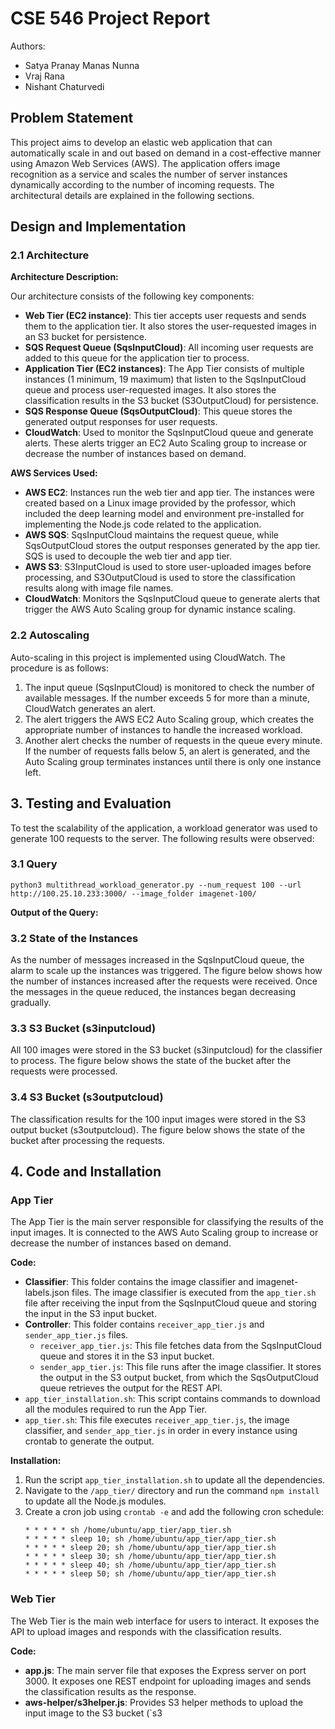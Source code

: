 # CSE 546 Project Report

Authors:
- Satya Pranay Manas Nunna
- Vraj Rana 
- Nishant Chaturvedi

## Problem Statement

This project aims to develop an elastic web application that can automatically scale in and out based on demand in a cost-effective manner using Amazon Web Services (AWS). The application offers image recognition as a service and scales the number of server instances dynamically according to the number of incoming requests. The architectural details are explained in the following sections.

## Design and Implementation

### 2.1 Architecture

**Architecture Description:**

Our architecture consists of the following key components:
- **Web Tier (EC2 instance)**: This tier accepts user requests and sends them to the application tier. It also stores the user-requested images in an S3 bucket for persistence.
- **SQS Request Queue (SqsInputCloud)**: All incoming user requests are added to this queue for the application tier to process.
- **Application Tier (EC2 instances)**: The App Tier consists of multiple instances (1 minimum, 19 maximum) that listen to the SqsInputCloud queue and process user-requested images. It also stores the classification results in the S3 bucket (S3OutputCloud) for persistence.
- **SQS Response Queue (SqsOutputCloud)**: This queue stores the generated output responses for user requests.
- **CloudWatch**: Used to monitor the SqsInputCloud queue and generate alerts. These alerts trigger an EC2 Auto Scaling group to increase or decrease the number of instances based on demand.

**AWS Services Used:**
- **AWS EC2**: Instances run the web tier and app tier. The instances were created based on a Linux image provided by the professor, which included the deep learning model and environment pre-installed for implementing the Node.js code related to the application.
- **AWS SQS**: SqsInputCloud maintains the request queue, while SqsOutputCloud stores the output responses generated by the app tier. SQS is used to decouple the web tier and app tier.
- **AWS S3**: S3InputCloud is used to store user-uploaded images before processing, and S3OutputCloud is used to store the classification results along with image file names.
- **CloudWatch**: Monitors the SqsInputCloud queue to generate alerts that trigger the AWS Auto Scaling group for dynamic instance scaling.

### 2.2 Autoscaling

Auto-scaling in this project is implemented using CloudWatch. The procedure is as follows:

1. The input queue (SqsInputCloud) is monitored to check the number of available messages. If the number exceeds 5 for more than a minute, CloudWatch generates an alert.
2. The alert triggers the AWS EC2 Auto Scaling group, which creates the appropriate number of instances to handle the increased workload.
3. Another alert checks the number of requests in the queue every minute. If the number of requests falls below 5, an alert is generated, and the Auto Scaling group terminates instances until there is only one instance left.

## 3. Testing and Evaluation

To test the scalability of the application, a workload generator was used to generate 100 requests to the server. The following results were observed:

### 3.1 Query
```shell
python3 multithread_workload_generator.py --num_request 100 --url http://100.25.10.233:3000/ --image_folder imagenet-100/
```

**Output of the Query:**


### 3.2 State of the Instances

As the number of messages increased in the SqsInputCloud queue, the alarm to scale up the instances was triggered. The figure below shows how the number of instances increased after the requests were received. Once the messages in the queue reduced, the instances began decreasing gradually.



### 3.3 S3 Bucket (s3inputcloud)

All 100 images were stored in the S3 bucket (s3inputcloud) for the classifier to process. The figure below shows the state of the bucket after the requests were processed.



### 3.4 S3 Bucket (s3outputcloud)

The classification results for the 100 input images were stored in the S3 output bucket (s3outputcloud). The figure below shows the state of the bucket after processing the requests.



## 4. Code and Installation

### App Tier

The App Tier is the main server responsible for classifying the results of the input images. It is connected to the AWS Auto Scaling group to increase or decrease the number of instances based on demand.

**Code:**
- **Classifier**: This folder contains the image classifier and imagenet-labels.json files. The image classifier is executed from the `app_tier.sh` file after receiving the input from the SqsInputCloud queue and storing the input in the S3 input bucket.
- **Controller**: This folder contains `receiver_app_tier.js` and `sender_app_tier.js` files.
  - `receiver_app_tier.js`: This file fetches data from the SqsInputCloud queue and stores it in the S3 input bucket.
  - `sender_app_tier.js`: This file runs after the image classifier. It stores the output in the S3 output bucket, from which the SqsOutputCloud queue retrieves the output for the REST API.
- `app_tier_installation.sh`: This script contains commands to download all the modules required to run the App Tier.
- `app_tier.sh`: This file executes `receiver_app_tier.js`, the image classifier, and `sender_app_tier.js` in order in every instance using crontab to generate the output.

**Installation:**
1. Run the script `app_tier_installation.sh` to update all the dependencies.
2. Navigate to the `/app_tier/` directory and run the command `npm install` to update all the Node.js modules.
3. Create a cron job using `crontab -e` and add the following cron schedule:
   ```shell
   * * * * * sh /home/ubuntu/app_tier/app_tier.sh
   * * * * * sleep 10; sh /home/ubuntu/app_tier/app_tier.sh
   * * * * * sleep 20; sh /home/ubuntu/app_tier/app_tier.sh
   * * * * * sleep 30; sh /home/ubuntu/app_tier/app_tier.sh
   * * * * * sleep 40; sh /home/ubuntu/app_tier/app_tier.sh
   * * * * * sleep 50; sh /home/ubuntu/app_tier/app_tier.sh
   ```

### Web Tier

The Web Tier is the main web interface for users to interact. It exposes the API to upload images and responds with the classification results.

**Code:**
- **app.js**: The main server file that exposes the Express server on port 3000. It exposes one REST endpoint for uploading images and sends the classification results as the response.
- **aws-helper/s3helper.js**: Provides S3 helper methods to upload the input image to the S3 bucket (`s3